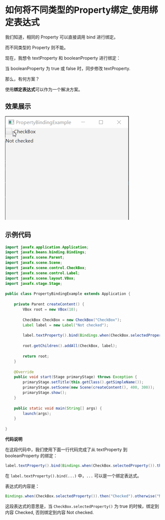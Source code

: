 # 如何将不同类型的Property绑定_使用绑定表达式

我们知道，相同的 Property 可以直接调用 bind 进行绑定。

而不同类型的 Property 则不能。

现在，我想令 textProperty 和 booleanProperty 进行绑定：

当 booleanProperty 为 true 或 false 时，同步修改 textProperty.

那么，有何方案？

使用**绑定表达式**可以作为一个解决方案。

## 效果展示

![](./pic/PropertyBindingExample.gif)

## 示例代码

```java
import javafx.application.Application;
import javafx.beans.binding.Bindings;
import javafx.scene.Parent;
import javafx.scene.Scene;
import javafx.scene.control.CheckBox;
import javafx.scene.control.Label;
import javafx.scene.layout.VBox;
import javafx.stage.Stage;

public class PropertyBindingExample extends Application {

    private Parent createContent() {
        VBox root = new VBox(10);

        CheckBox CheckBox = new CheckBox("CheckBox");
        Label label = new Label("Not checked");

        label.textProperty().bind(Bindings.when(CheckBox.selectedProperty()).then("Checked").otherwise("Not checked"));

        root.getChildren().addAll(CheckBox, label);

        return root;
    }

    @Override
    public void start(Stage primaryStage) throws Exception {
        primaryStage.setTitle(this.getClass().getSimpleName());
        primaryStage.setScene(new Scene(createContent(), 400, 300));
        primaryStage.show();
    }

    public static void main(String[] args) {
        launch(args);
    }
    
}
```

**代码说明**

在这段代码中，我们使用下面一行代码完成了从 textProperty 到 booleanProperty 的绑定：

```java
label.textProperty().bind(Bindings.when(CheckBox.selectedProperty()).then("Checked").otherwise("Not checked"));
```

在 `label.textProperty().bind(...)` 中，`...` 可以是一个绑定表达式。

表达式的内容是：

```java
Bindings.when(CheckBox.selectedProperty()).then("Checked").otherwise("Not checked")
```

这段表达式的意思是，当 `CheckBox.selectedProperty()` 为 true 的时候，绑定到内容 Checked, 否则绑定到内容 Not checked. 